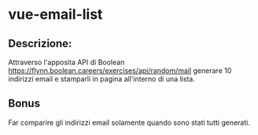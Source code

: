 # vue-email-list

## Descrizione:

Attraverso l'apposita API di Boolean
https://flynn.boolean.careers/exercises/api/random/mail
generare 10 indirizzi email e stamparli in pagina all'interno di una lista.

## Bonus

Far comparire gli indirizzi email solamente quando sono stati tutti generati.
